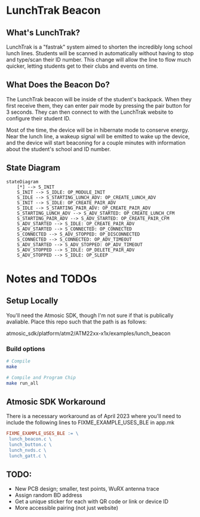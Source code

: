 # LunchTrak Beacon

## What's LunchTrak?

LunchTrak is a "fastrak" system aimed to shorten the incredibly long school lunch lines. Students will be scanned in automatically without having to stop and type/scan their ID number. This change will allow the line to flow much quicker, letting students get to their clubs and events on time.

## What Does the Beacon Do?

The LunchTrak beacon will be inside of the student's backpack. When they first receive them, they can enter pair mode by pressing the pair button for 3 seconds. They can then connect to with the LunchTrak website to configure their student ID.

Most of the time, the device will be in hibernate mode to conserve energy. Near the lunch line, a wakeup signal will be emitted to wake up the device, and the device will start beaconing for a couple minutes with information about the student's school and ID number.

## State Diagram

```mermaid
stateDiagram
    [*] --> S_INIT
    S_INIT --> S_IDLE: OP_MODULE_INIT
    S_IDLE --> S_STARTING_LUNCH_ADV: OP_CREATE_LUNCH_ADV
    S_INIT --> S_IDLE: OP_CREATE_PAIR_ADV
    S_IDLE --> S_STARTING_PAIR_ADV: OP_CREATE_PAIR_ADV
    S_STARTING_LUNCH_ADV --> S_ADV_STARTED: OP_CREATE_LUNCH_CFM
    S_STARTING_PAIR_ADV --> S_ADV_STARTED: OP_CREATE_PAIR_CFM
    S_ADV_STARTED --> S_IDLE: OP_CREATE_PAIR_ADV
    S_ADV_STARTED --> S_CONNECTED: OP_CONNECTED
    S_CONNECTED --> S_ADV_STOPPED: OP_DISCONNECTED
    S_CONNECTED --> S_CONNECTED: OP_ADV_TIMEOUT
    S_ADV_STARTED --> S_ADV_STOPPED: OP_ADV_TIMEOUT
    S_ADV_STOPPED --> S_IDLE: OP_DELETE_PAIR_ADV
    S_ADV_STOPPED --> S_IDLE: OP_SLEEP
```

# Notes and TODOs

## Setup Locally

You'll need the Atmosic SDK, though I'm not sure if that is publically avaliable. Place this repo such that the path is as follows:

atmosic_sdk/platform/atm2/ATM22xx-x1x/examples/lunch_beacon

### Build options

```bash
# Compile
make

# Compile and Program Chip
make run_all
```

## Atmosic SDK Workaround

There is a necessary workaround as of April 2023 where you'll need to include the following lines to FIXME_EXAMPLE_USES_BLE in app.mk

```makefile
FIXME_EXAMPLE_USES_BLE := \
 lunch_beacon.c \
 lunch_button.c \
 lunch_nvds.c \
 lunch_gatt.c \
```

## TODO:

- New PCB design; smaller, test points, WuRX antenna trace
- Assign random BD address
- Get a unique sticker for each with QR code or link or device ID
- More accessible pairing (not just website)
